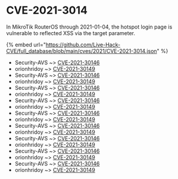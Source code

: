 # CVE-2021-3014

In MikroTik RouterOS through 2021-01-04, the hotspot login page is vulnerable to reflected XSS via the target parameter.

{% embed url="https://github.com/Live-Hack-CVE/full_database/blob/main/cves/2021/CVE-2021-3014.json" %}


* Security-AVS ~> [CVE-2021-30146](https://www.alice-snow.ru/2021/database/cve-2021-3014/cve-2021-30146-security-avs)
* orionhridoy ~> [CVE-2021-30149](https://www.alice-snow.ru/2021/database/cve-2021-3014/cve-2021-30149-orionhridoy)
* Security-AVS ~> [CVE-2021-30146](https://www.alice-snow.ru/2021/database/cve-2021-3014/cve-2021-30146-security-avs)
* orionhridoy ~> [CVE-2021-30149](https://www.alice-snow.ru/2021/database/cve-2021-3014/cve-2021-30149-orionhridoy)
* Security-AVS ~> [CVE-2021-30146](https://www.alice-snow.ru/2021/database/cve-2021-3014/cve-2021-30146-security-avs)
* orionhridoy ~> [CVE-2021-30149](https://www.alice-snow.ru/2021/database/cve-2021-3014/cve-2021-30149-orionhridoy)
* Security-AVS ~> [CVE-2021-30146](https://www.alice-snow.ru/2021/database/cve-2021-3014/cve-2021-30146-security-avs)
* orionhridoy ~> [CVE-2021-30149](https://www.alice-snow.ru/2021/database/cve-2021-3014/cve-2021-30149-orionhridoy)
* Security-AVS ~> [CVE-2021-30146](https://www.alice-snow.ru/2021/database/cve-2021-3014/cve-2021-30146-security-avs)
* orionhridoy ~> [CVE-2021-30149](https://www.alice-snow.ru/2021/database/cve-2021-3014/cve-2021-30149-orionhridoy)
* Security-AVS ~> [CVE-2021-30146](https://www.alice-snow.ru/2021/database/cve-2021-3014/cve-2021-30146-security-avs)
* orionhridoy ~> [CVE-2021-30149](https://www.alice-snow.ru/2021/database/cve-2021-3014/cve-2021-30149-orionhridoy)
* Security-AVS ~> [CVE-2021-30146](https://www.alice-snow.ru/2021/database/cve-2021-3014/cve-2021-30146-security-avs)
* orionhridoy ~> [CVE-2021-30149](https://www.alice-snow.ru/2021/database/cve-2021-3014/cve-2021-30149-orionhridoy)
* Security-AVS ~> [CVE-2021-30146](https://www.alice-snow.ru/2021/database/cve-2021-3014/cve-2021-30146-security-avs)
* orionhridoy ~> [CVE-2021-30149](https://www.alice-snow.ru/2021/database/cve-2021-3014/cve-2021-30149-orionhridoy)
* Security-AVS ~> [CVE-2021-30146](https://www.alice-snow.ru/2021/database/cve-2021-3014/cve-2021-30146-security-avs)
* orionhridoy ~> [CVE-2021-30149](https://www.alice-snow.ru/2021/database/cve-2021-3014/cve-2021-30149-orionhridoy)